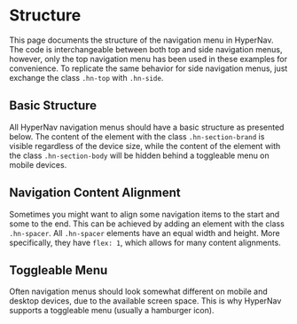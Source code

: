 ﻿# Structure

This page documents the structure of the navigation menu in HyperNav. The 
code is interchangeable between both top and side navigation menus, however,
only the top navigation menu has been used in these examples for convenience.
To replicate the same behavior for side navigation menus, just exchange the
class `.hn-top` with `.hn-side`.

## Basic Structure

All HyperNav navigation menus should have a basic structure as presented
below. The content of the element with the class `.hn-section-brand` is visible
regardless of the device size, while the content of the element with the 
class `.hn-section-body` will be hidden behind a toggleable menu on mobile
devices.

<div class="example only-code" data-src="/static/examples/general/structure/basic.html"></div>

## Navigation Content Alignment

Sometimes you might want to align some navigation items to the start
and some to the end. This can be achieved by adding an element
with the class `.hn-spacer`. All `.hn-spacer` elements have an equal width
and height. More specifically, they have `flex: 1`, which allows for many 
content alignments.

<div class="example only-code" data-src="/static/examples/general/structure/alignment.html"></div>

## Toggleable Menu

Often navigation menus should look somewhat different on mobile and desktop
devices, due to the available screen space. This is why HyperNav supports
a toggleable menu (usually a hamburger icon).

<div class="example only-code" data-src="/static/examples/general/structure/toggleable.html"></div>
